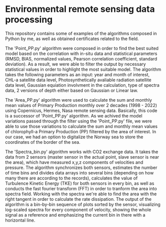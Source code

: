 # Environmental remote sensing data processing 
This repository contains some of examples of the algorithms composed in Python by me, as well as obtained certificates related to the field.

The 'Point_PP.py' algorithm were composed in order to find the best suited model based on the correlation with in-situ data and statistical parameters (RMSD, BIAS, normalized values, Pearson correlation coefficient, standard deviation). As a result, we were able to filter the output by necessary statistical values in order to highlight the most suitable model. The algorithm takes the following parameters as an input: year and month of interest, CHL-a satellite data level, Photosynthetically avaliable radiation satellite data level, Gaussian equiation involvment in the calculation, type of spectra data, 2 versions of depth either based on Gaussian or Linear law.    

The 'Area_PP.py' algorithm were used to calculate the sum and monthly mean values of Primary Production monthly over 2 decades (1998 - 2022) using Copernicus, Hermes, Nasa remote sensing data. Basically, this code is a successor of 'Point_PP.py' algorithm. As we achived the model variations passed through the filter using the 'Point_PP.py' file, we were able to use those variations to calculate the sum and monthly mean values of chlorophyll-a Primary Production (PP) filtered by the area of interest. In our case, we had an option to digitalize the Norway sea to store the coordinates of the border of the sea. 

The 'Spectra_bin.py' algorithm works with CO2 exchange data. It takes the data from 2 sensors (master sensor in the actual point, slave sensor is near the area), which have measured x,y,z components of velocities and pressure. The algorithm synchronizes both sensors, estimates the number of time bins and divides data arrays into several bins (depending on how many there are according to the records), calculates the value of Turbulence Kinetic Energy (TKE) for both sensors in every bin, as well as conducts the fast fourier transform (FFT) in order to tranform the area into spectra field. Working with the spectra we're able to find the area with the right tangent in order to calculate the rate dissipation. The output of the algorithm is a bin-by-bin sequence of plots sorted by the sensor, visualizing log-scaled spectra for every component of velocity, showing the whole signal as a reference and emphasizing the current bin in there with a horizontal line.    
